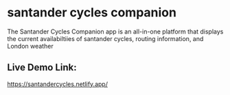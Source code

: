 # santander cycles companion
The Santander Cycles Companion app is an all-in-one platform that displays the current availabiltiies of santander cycles, routing information, and London weather

## Live Demo Link:
https://santandercycles.netlify.app/
